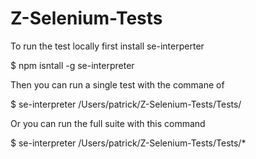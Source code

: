 # Z-Selenium-Tests

To run the test locally first install se-interperter

$ npm isntall -g se-interpreter

Then you can run a single test with the commane of 

$ se-interpreter /Users/patrick/Z-Selenium-Tests/Tests/<your test file>

Or you can run the full suite with this command

$ se-interpreter /Users/patrick/Z-Selenium-Tests/Tests/*